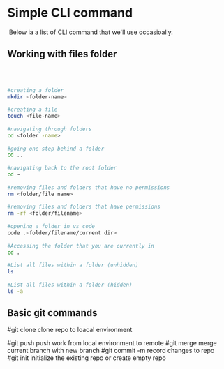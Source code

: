 # Simple CLI command
​
Below ia a list of CLI command that we'll use occasioally.
​
## Working with files folder
​
```bash
​
#creating a folder
mkdir <folder-name>
​
#creating a file
touch <file-name>
​
#navigating through folders
cd <folder -name>
​
#going one step behind a folder
cd ..
​
#navigating back to the root folder
cd ~
​
#removing files and folders that have no permissions
rm <folder/file name>
​
#removing files and folders that have permissions
rm -rf <folder/filename>
​
#opening a folder in vs code
code .<folder/filename/current dir>
​
#Accessing the folder that you are currently in
cd .
​
#List all files within a folder (unhidden)
ls
​
#List all files within a folder (hidden)
ls -a
```
## Basic git commands
#git clone
clone repo to loacal environment

#git push
push work from local environment to remote
#git merge
merge current branch with new branch
#git commit -m
record changes to repo
#git init
initialize the existing repo or create empty repo